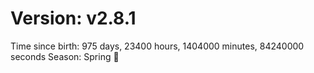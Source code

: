 # Version: v2.8.1
Time since birth: 975 days, 23400 hours, 1404000 minutes, 84240000 seconds
Season: Spring 🌸
